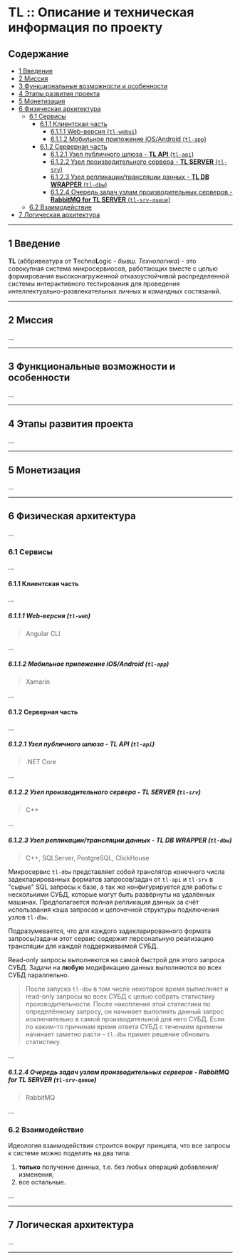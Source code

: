 # TL :: Описание и техническая информация по проекту

## Содержание

* [1 Введение](#1-Введение)
* [2 Миссия](#2-Миссия)
* [3 Функциональные возможности и особенности](#3-Функциональные-возможности-и-особенности)
* [4 Этапы развития проекта](#4-Этапы-развития-проекта)
* [5 Монетизация](#5-Монетизация)
* [6 Физическая архитектура](#6-Физическая-архитектура)
  * [6.1 Сервисы](#61-Сервисы)
    * [6.1.1 Клиентская часть](#611-Клиентская-часть)
      * [6.1.1.1 Web-версия (`tl-webui`)](#6111-Web-версия-tl-webui)
      * [6.1.1.2 Мобильное приложение iOS/Android (`tl-app`)](#6112-Мобильное-приложение-iOSAndroid-tl-app)
    * [6.1.2 Серверная часть](#612-Серверная-часть)
      * [6.1.2.1 Узел публичного шлюза - **TL API** (`tl-api`)](#6121-Узел-публичного-шлюза---TL-API-tl-api)
      * [6.1.2.2 Узел производительного сервера - **TL SERVER** (`tl-srv`)](#6122-Узел-производительного-сервера---TL-SERVER-tl-srv)
      * [6.1.2.3 Узел репликации/трансляции данных - **TL DB WRAPPER** (`tl-dbw`)](#6123-Узел-репликациитрансляции-данных---TL-DB-WRAPPER-tl-dbw)
      * [6.1.2.4 Очередь задач узлам производительных серверов - **RabbitMQ for TL SERVER** (`tl-srv-queue`)](#6124-Очередь-задач-узлам-производительных-серверов---RabbitMQ-for-TL-SERVER-tl-srv-queue)
  * [6.2 Взаимодействие](#62-Взаимодействие)
* [7 Логическая архитектура](#7-Логическая-архитектура)

***

## 1 Введение

**TL** (аббривеатура от **T**echno**L**ogic - *бывш. Технологика*) - это совокупная система микросервиосов, работающих вместе с целью формирования высоконагруженной отказоустойчивой распределенной системы интерактивного тестирования для проведения интеллектуально-развлекательных личных и командных состязаний.
***

## 2 Миссия

...
***

## 3 Функциональные возможности и особенности

...
***

## 4 Этапы развития проекта

...
***

## 5 Монетизация

...
***

## 6 Физическая архитектура

...

### 6.1 Сервисы

...

#### 6.1.1 Клиентская часть

...

##### 6.1.1.1 Web-версия (`tl-web`)

>Angular CLI

...

##### 6.1.1.2 Мобильное приложение iOS/Android (`tl-app`)

>Xamarin

...

#### 6.1.2 Серверная часть

...

##### 6.1.2.1 Узел публичного шлюза - **TL API** (`tl-api`)

>.NET Core

...

##### 6.1.2.2 Узел производительного сервера - **TL SERVER** (`tl-srv`)

>C++

...

##### 6.1.2.3 Узел репликации/трансляции данных - **TL DB WRAPPER** (`tl-dbw`)

>C++, SQLServer, PostgreSQL, ClickHouse

Микросервис `tl-dbw` представляет собой транслятор конечного числа задекларированных форматов запросов/задач от `tl-api` и `tl-srv` в "сырые" SQL запросы к базе, а так же конфигурируется для работы с несколькими СУБД, которые могут быть развёрнуты на удалённых машинах. Предполагается полная репликация данных за счёт использвания кэша запросов и цепочечной структуры подключения узлов `tl-dbw`.

Подразумевается, что для каждого задекларированного формата запросы/задачи этот сервис содержит персональную реализацию трансляции для каждой поддерживаемой СУБД.

Read-only запросы выполняются на самой быстрой для этого запроса СУБД. Задачи на **любую** модификацию данных выполняются во всех СУБД параллельно.

>После запуска `tl-dbw` в том числе некоторое время выпиолняет и read-only запросы во всех СУБД с целью собрать статистику производительности. После накопления этой статистики по определённому запросу, он начинает выполнять данный запрос исключительно в самой производительной для него СУБД. Если по каким-то причинам время ответа СУБД с течением времени начинает заметно расти - `tl-dbw` примет решение обновить статистику.

...

##### 6.1.2.4 Очередь задач узлам производительных серверов - **RabbitMQ for TL SERVER** (`tl-srv-queue`)

>RabbitMQ

...

### 6.2 Взаимодействие

Идеология взаимодействия строится вокруг принципа, что все запросы к системе можно поделить на два типа:

1. **только** получение данных, т.е. без любых операций добавления/изменения;
2. все остальные.

...
***

## 7 Логическая архитектура

...
***
